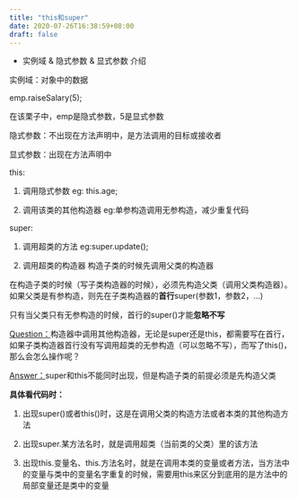 ```yaml
---
title: "this和super"
date: 2020-07-26T16:38:59+08:00
draft: false
---
```


+ 实例域 & 隐式参数 & 显式参数 介绍

实例域：对象中的数据

emp.raiseSalary(5);

在该栗子中，emp是隐式参数，5是显式参数

隐式参数：不出现在方法声明中，是方法调用的目标或接收者

显式参数：出现在方法声明中

this:

1. 调用隐式参数   eg: this.age;

2. 调用该类的其他构造器 eg:单参构造调用无参构造，减少重复代码

super:

1. 调用超类的方法  eg:super.update();

2. 调用超类的构造器  构造子类的时候先调用父类的构造器 

在构造子类的时候（写子类构造器的时候），必须先构造父类（调用父类构造器）。如果父类是有参构造，则先在子类构造器的**首行**super(参数1，参数2，...)

只有当父类只有无参构造的时候，首行的super()才能**忽略不写**

<u>Question：</u>构造器中调用其他构造器，无论是super还是this，都需要写在首行，如果子类构造器首行没有写调用超类的无参构造（可以忽略不写），而写了this()，那么会怎么操作呢？

<u>Answer：</u>super和this不能同时出现，但是构造子类的前提必须是先构造父类

**具体看代码时：**

1. 出现super()或者this()时，这是在调用父类的构造方法或者本类的其他构造方法

2. 出现super.某方法名时，就是调用超类（当前类的父类）里的该方法

3. 出现this.变量名、this.方法名时，就是在调用本类的变量或者方法，当方法中的变量与类中的变量名字重复的时候，需要用this来区分到底用的是方法中的局部变量还是类中的变量
